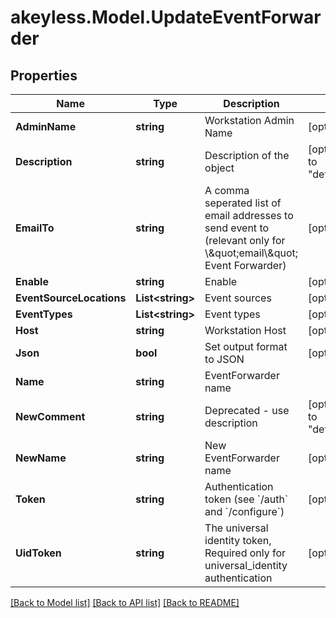 # akeyless.Model.UpdateEventForwarder

## Properties

Name | Type | Description | Notes
------------ | ------------- | ------------- | -------------
**AdminName** | **string** | Workstation Admin Name | [optional] 
**Description** | **string** | Description of the object | [optional] [default to "default_comment"]
**EmailTo** | **string** | A comma seperated list of email addresses to send event to (relevant only for \\\&quot;email\\\&quot; Event Forwarder) | [optional] 
**Enable** | **string** | Enable | [optional] 
**EventSourceLocations** | **List&lt;string&gt;** | Event sources | [optional] 
**EventTypes** | **List&lt;string&gt;** | Event types | [optional] 
**Host** | **string** | Workstation Host | [optional] 
**Json** | **bool** | Set output format to JSON | [optional] 
**Name** | **string** | EventForwarder name | 
**NewComment** | **string** | Deprecated - use description | [optional] [default to "default_comment"]
**NewName** | **string** | New EventForwarder name | [optional] 
**Token** | **string** | Authentication token (see &#x60;/auth&#x60; and &#x60;/configure&#x60;) | [optional] 
**UidToken** | **string** | The universal identity token, Required only for universal_identity authentication | [optional] 

[[Back to Model list]](../README.md#documentation-for-models) [[Back to API list]](../README.md#documentation-for-api-endpoints) [[Back to README]](../README.md)


